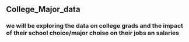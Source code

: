 ## College_Major_data
### we will be exploring the data on college grads and the impact of their school choice/major choise on their jobs an salaries  
